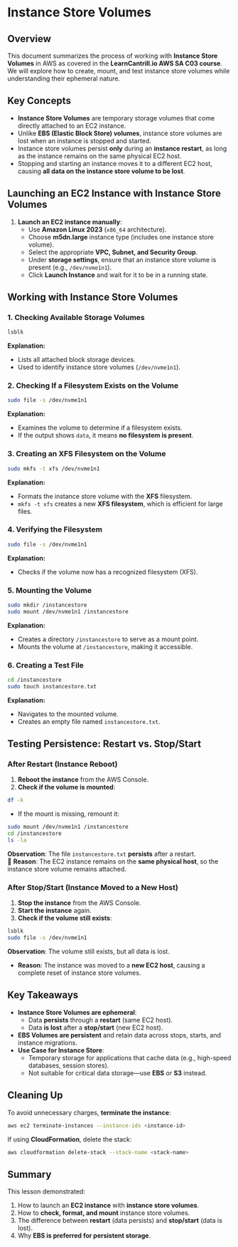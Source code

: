 # Instance Store Volumes

## Overview

This document summarizes the process of working with **Instance Store Volumes** in AWS as covered in the **LearnCantrill.io AWS SA C03 course**.  
We will explore how to create, mount, and test instance store volumes while understanding their ephemeral nature.

## Key Concepts

- **Instance Store Volumes** are temporary storage volumes that come directly attached to an EC2 instance.
- Unlike **EBS (Elastic Block Store) volumes**, instance store volumes are lost when an instance is stopped and started.
- Instance store volumes persist **only** during an **instance restart**, as long as the instance remains on the same physical EC2 host.
- Stopping and starting an instance moves it to a different EC2 host, causing **all data on the instance store volume to be lost**.

## Launching an EC2 Instance with Instance Store Volumes

1. **Launch an EC2 instance manually**:
   - Use **Amazon Linux 2023** (`x86_64` architecture).
   - Choose **m5dn.large** instance type (includes one instance store volume).
   - Select the appropriate **VPC, Subnet, and Security Group**.
   - Under **storage settings**, ensure that an instance store volume is present (e.g., `/dev/nvme1n1`).
   - Click **Launch Instance** and wait for it to be in a running state.

## Working with Instance Store Volumes

### 1. Checking Available Storage Volumes

```sh
lsblk
```

**Explanation:**

- Lists all attached block storage devices.
- Used to identify instance store volumes (`/dev/nvme1n1`).

### 2. Checking If a Filesystem Exists on the Volume

```sh
sudo file -s /dev/nvme1n1
```

**Explanation:**

- Examines the volume to determine if a filesystem exists.
- If the output shows `data`, it means **no filesystem is present**.

### 3. Creating an XFS Filesystem on the Volume

```sh
sudo mkfs -t xfs /dev/nvme1n1
```

**Explanation:**

- Formats the instance store volume with the **XFS** filesystem.
- `mkfs -t xfs` creates a new **XFS filesystem**, which is efficient for large files.

### 4. Verifying the Filesystem

```sh
sudo file -s /dev/nvme1n1
```

**Explanation:**

- Checks if the volume now has a recognized filesystem (XFS).

### 5. Mounting the Volume

```sh
sudo mkdir /instancestore
sudo mount /dev/nvme1n1 /instancestore
```

**Explanation:**

- Creates a directory `/instancestore` to serve as a mount point.
- Mounts the volume at `/instancestore`, making it accessible.

### 6. Creating a Test File

```sh
cd /instancestore
sudo touch instancestore.txt
```

**Explanation:**

- Navigates to the mounted volume.
- Creates an empty file named `instancestore.txt`.

## Testing Persistence: Restart vs. Stop/Start

### After Restart (Instance Reboot)

1. **Reboot the instance** from the AWS Console.
2. **Check if the volume is mounted**:

```sh
df -k
```

- If the mount is missing, remount it:

```sh
sudo mount /dev/nvme1n1 /instancestore
cd /instancestore
ls -la
```

**Observation**: The file `instancestore.txt` **persists** after a restart.  
🔹 **Reason**: The EC2 instance remains on the **same physical host**, so the instance store volume remains attached.

### After Stop/Start (Instance Moved to a New Host)

1. **Stop the instance** from the AWS Console.
2. **Start the instance** again.
3. **Check if the volume still exists**:

```sh
lsblk
sudo file -s /dev/nvme1n1
```

**Observation**: The volume still exists, but all data is lost.

- **Reason**: The instance was moved to a **new EC2 host**, causing a complete reset of instance store volumes.

## Key Takeaways

- **Instance Store Volumes are ephemeral**:
  - Data **persists** through a **restart** (same EC2 host).
  - Data **is lost** after a **stop/start** (new EC2 host).
- **EBS Volumes are persistent** and retain data across stops, starts, and instance migrations.
- **Use Case for Instance Store**:
  - Temporary storage for applications that cache data (e.g., high-speed databases, session stores).
  - Not suitable for critical data storage—use **EBS** or **S3** instead.

## Cleaning Up

To avoid unnecessary charges, **terminate the instance**:

```sh
aws ec2 terminate-instances --instance-ids <instance-id>
```

If using **CloudFormation**, delete the stack:

```sh
aws cloudformation delete-stack --stack-name <stack-name>
```

## Summary

This lesson demonstrated:

1. How to launch an **EC2 instance** with **instance store volumes**.
2. How to **check, format, and mount** instance store volumes.
3. The difference between **restart** (data persists) and **stop/start** (data is lost).
4. Why **EBS is preferred for persistent storage**.
